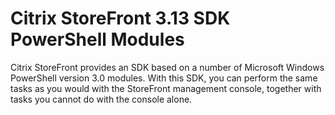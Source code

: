 # Citrix StoreFront 3.13 SDK PowerShell Modules


Citrix StoreFront provides an SDK based on a number of Microsoft Windows PowerShell version 3.0 modules. With this SDK, you can perform the same tasks as you would with the StoreFront management console, together with tasks you cannot do with the console alone.
